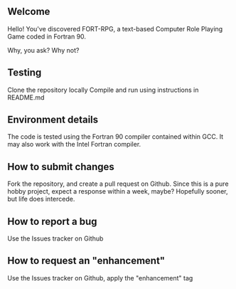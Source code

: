 ## Welcome

Hello! You've discovered FORT-RPG, a text-based Computer Role Playing Game coded in Fortran 90. 

Why, you ask? Why not?

## Testing
Clone the repository locally
Compile and run using instructions in README.md

## Environment details
The code is tested using the Fortran 90 compiler contained within GCC. It may also work with the Intel Fortran compiler.

## How to submit changes
Fork the repository, and create a pull request on Github. Since this is a pure hobby project, expect a response within a week, maybe? Hopefully sooner, but life does intercede.

## How to report a bug
Use the Issues tracker on Github

## How to request an "enhancement"
Use the Issues tracker on Github, apply the "enhancement" tag
